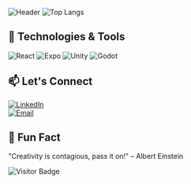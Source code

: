 ![Header](https://your-header-image-url.com)
![Top Langs](https://github-readme-stats.vercel.app/api/top-langs/?username=coffeedevsolutions&layout=donut&theme=gruvbox)

## 🔧 Technologies & Tools
![React](https://img.shields.io/badge/-React-black?style=flat-square&logo=react) ![Expo](https://img.shields.io/badge/-Expo-black?style=flat-square&logo=expo) ![Unity](https://img.shields.io/badge/-Unity-black?style=flat-square&logo=unity) ![Godot](https://img.shields.io/badge/-Godot-blue?style=flat-square&logo=godot-engine)

## 📫 Let's Connect
[![LinkedIn](https://img.shields.io/badge/LinkedIn-Connect-blue?style=for-the-badge&logo=linkedin)](https://linkedin.com/in/blake-coffee)  
[![Email](https://img.shields.io/badge/Email-Contact-red?style=for-the-badge)](mailto:blake.coffee8@gmail.com)

## 🌱 Fun Fact
"Creativity is contagious, pass it on!" – Albert Einstein

![Visitor Badge](https://visitor-badge.glitch.me/badge?page_id=coffeedevtools)
